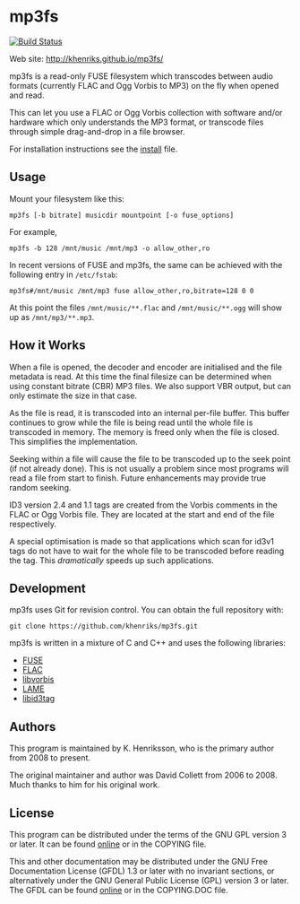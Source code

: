 # mp3fs

[![Build
Status](https://travis-ci.org/khenriks/mp3fs.svg?branch=master)](https://travis-ci.org/khenriks/mp3fs)

Web site: <http://khenriks.github.io/mp3fs/>

mp3fs is a read-only FUSE filesystem which transcodes between audio formats
(currently FLAC and Ogg Vorbis to MP3) on the fly when opened and read.

This can let you use a FLAC or Ogg Vorbis collection with software and/or
hardware which only understands the MP3 format, or transcode files through
simple drag-and-drop in a file browser.

For installation instructions see the [install](INSTALL.md) file.

## Usage

Mount your filesystem like this:

    mp3fs [-b bitrate] musicdir mountpoint [-o fuse_options]

For example,

    mp3fs -b 128 /mnt/music /mnt/mp3 -o allow_other,ro

In recent versions of FUSE and mp3fs, the same can be achieved with the
following entry in `/etc/fstab`:

    mp3fs#/mnt/music /mnt/mp3 fuse allow_other,ro,bitrate=128 0 0

At this point the files `/mnt/music/**.flac` and `/mnt/music/**.ogg` will show
up as `/mnt/mp3/**.mp3`.

## How it Works

When a file is opened, the decoder and encoder are initialised and the file
metadata is read. At this time the final filesize can be determined when using
constant bitrate (CBR) MP3 files. We also support VBR output, but can only
estimate the size in that case.

As the file is read, it is transcoded into an internal per-file buffer. This
buffer continues to grow while the file is being read until the whole file is
transcoded in memory. The memory is freed only when the file is closed. This
simplifies the implementation.

Seeking within a file will cause the file to be transcoded up to the seek point
(if not already done). This is not usually a problem since most programs will
read a file from start to finish. Future enhancements may provide true random
seeking.

ID3 version 2.4 and 1.1 tags are created from the Vorbis comments in the FLAC
or Ogg Vorbis file. They are located at the start and end of the file
respectively.

A special optimisation is made so that applications which scan for id3v1 tags
do not have to wait for the whole file to be transcoded before reading the tag.
This *dramatically* speeds up such applications.

## Development

mp3fs uses Git for revision control. You can obtain the full repository with:

    git clone https://github.com/khenriks/mp3fs.git

mp3fs is written in a mixture of C and C++ and uses the following libraries:

  - [FUSE](http://fuse.sourceforge.net/)
  - [FLAC](http://flac.sourceforge.net/)
  - [libvorbis](http://www.xiph.org/vorbis/)
  - [LAME](http://lame.sourceforge.net/)
  - [libid3tag](http://www.underbit.com/products/mad/)

## Authors

This program is maintained by K. Henriksson, who is the primary author from
2008 to present.

The original maintainer and author was David Collett from 2006 to 2008. Much
thanks to him for his original work.

## License

This program can be distributed under the terms of the GNU GPL version 3 or
later. It can be found [online](http://www.gnu.org/licenses/gpl-3.0.html) or in
the COPYING file.

This and other documentation may be distributed under the GNU Free
Documentation License (GFDL) 1.3 or later with no invariant sections, or
alternatively under the GNU General Public License (GPL) version 3 or later.
The GFDL can be found [online](http://www.gnu.org/licenses/fdl-1.3.html) or in
the COPYING.DOC file.
